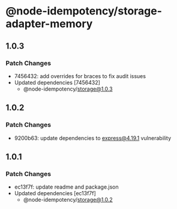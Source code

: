 # @node-idempotency/storage-adapter-memory

## 1.0.3

### Patch Changes

- 7456432: add overrides for braces to fix audit issues
- Updated dependencies [7456432]
  - @node-idempotency/storage@1.0.3

## 1.0.2

### Patch Changes

- 9200b63: update dependencies to express@4.19.1 vulnerability

## 1.0.1

### Patch Changes

- ec13f7f: update readme and package.json
- Updated dependencies [ec13f7f]
  - @node-idempotency/storage@1.0.2
